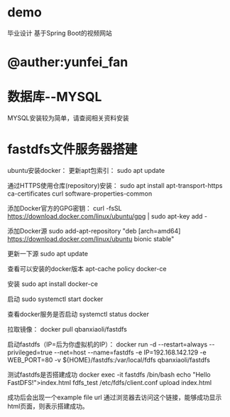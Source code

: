 # demo
毕业设计
基于Spring Boot的视频网站
# @auther:yunfei_fan

# 数据库--MYSQL
MYSQL安装较为简单，请查阅相关资料安装

# fastdfs文件服务器搭建
ubuntu安装docker：
更新apt包索引：
sudo apt update  

通过HTTPS使用仓库(repository)安装：
sudo apt install apt-transport-https ca-certificates curl software-properties-common

添加Docker官方的GPG密钥：
curl -fsSL https://download.docker.com/linux/ubuntu/gpg | sudo apt-key add -

添加Docker源
sudo add-apt-repository "deb [arch=amd64] https://download.docker.com/linux/ubuntu bionic stable"

更新一下源
sudo apt update

查看可以安装的docker版本
apt-cache policy docker-ce

安装
sudo apt install docker-ce

启动
sudo systemctl start docker

查看docker服务是否启动
systemctl status docker

拉取镜像：
docker pull qbanxiaoli/fastdfs

启动fastdfs（IP=后为你虚拟机的IP）：
docker run -d --restart=always --privileged=true --net=host --name=fastdfs -e IP=192.168.142.129 -e WEB_PORT=80 -v ${HOME}/fastdfs:/var/local/fdfs qbanxiaoli/fastdfs

测试fastdfs是否搭建成功
docker exec -it fastdfs /bin/bash
echo "Hello FastDFS!">index.html
fdfs_test /etc/fdfs/client.conf upload index.html

成功后会出现一个example file url
通过浏览器去访问这个链接，能够成功显示html页面，则表示搭建成功。
